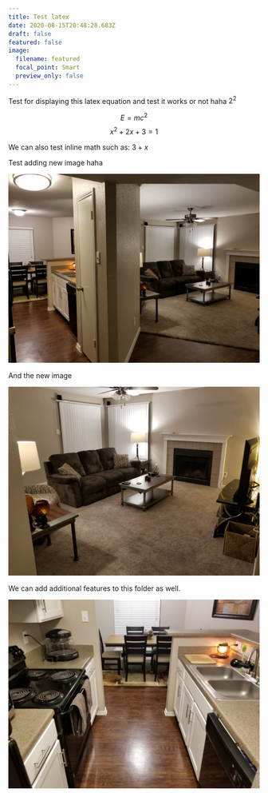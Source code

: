 ```yaml
---
title: Test latex
date: 2020-08-15T20:48:28.683Z
draft: false
featured: false
image:
  filename: featured
  focal_point: Smart
  preview_only: false
---
```

Test for displaying this latex equation and test it works or not haha $2^2$

$$E = mc^2$$
$$
x^2 + 2x+3 = 1
$$


We can also test inline math such as: $3+x$

Test adding new image haha 

![alternative text for search engines](1.jpg)

And the new image

![alternative text for search engines](2.jpg)

We can add additional features to this folder as well.

![alternative text for search engines](5.jpg)
